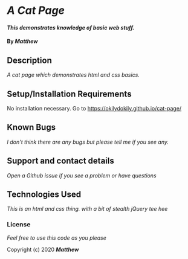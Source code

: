 # _A Cat Page_

#### _This demonstrates knowledge of basic web stuff._

#### By _**Matthew**_

## Description

_A cat page which demonstrates html and css basics._

## Setup/Installation Requirements

No installation necessary. 
Go to https://okilydokily.github.io/cat-page/

## Known Bugs

_I don't think there are any bugs but please tell me if you see any._

## Support and contact details

_Open a Github issue if you see a problem or have questions_

## Technologies Used

_This is an html and css thing. with a bit of stealth jQuery tee hee_

### License

*Feel free to use this code as you please*

Copyright (c) 2020 **_Matthew_**
